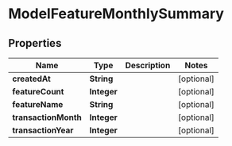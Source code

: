 

# ModelFeatureMonthlySummary


## Properties

| Name | Type | Description | Notes |
|------------ | ------------- | ------------- | -------------|
|**createdAt** | **String** |  |  [optional] |
|**featureCount** | **Integer** |  |  [optional] |
|**featureName** | **String** |  |  [optional] |
|**transactionMonth** | **Integer** |  |  [optional] |
|**transactionYear** | **Integer** |  |  [optional] |



